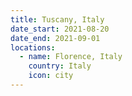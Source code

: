 ```yaml
---
title: Tuscany, Italy
date_start: 2021-08-20
date_end: 2021-09-01
locations:
  - name: Florence, Italy
    country: Italy
    icon: city
---
```

